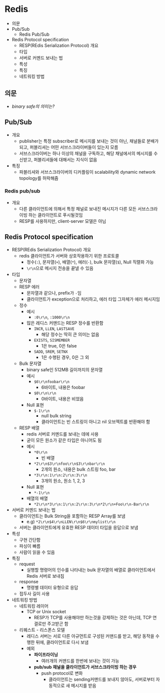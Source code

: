 # Redis

- 의문
- Pub/Sub
  - Redis Pub/Sub
- Redis Protocol specification
  - RESP(REdis Serialization Protocol) 개요
  - 타입
  - 서버로 커멘드 보내는 법
  - 특성
  - 특징
  - 네트워킹 방법

## 의문

- *binary safe의 의미는?*

## Pub/Sub

- 개요
  - publisher는 특정 subscriber로 메시지를 보내는 것이 아닌, 채널들로 분배가 되고, 퍼블리셔는 어떤 서브스크라이버들이 있는지 모름
  - 서브스크라이버는 하나 이상의 채널을 구독하고, 해당 채널에서의 메시지를 수신받고, 퍼블리셔들에 대해서는 지식이 없음
- 특징
  - 파블리셔와 서브스크라이버의 디커플링이 scalability와 dynamic network topology를 허락해줌

### Redis pub/sub

- 개요
  - 다른 클라이언트에 의해서 특정 채널로 보내진 메시지가 다른 모든 서브스크라이빙 하는 클라이언트로 푸시될것임
  - RESP를 사용하지만, client-server 모델은 아님

## Redis Protocol specification

- RESP(REdis Serialization Protocol) 개요
  - redis 클라이언트가 서버와 상호작용하기 위한 프로토콜
    - 정수(`:`), 문자열(`+`), 배열(`*`), 에러(`-`), bulk 문자열(`$`), Null 직렬화 가능
    - `\r\n`으로 메시지 전송을 끝낼 수 있음
- 타입
  - 문자열
  - RESP 에러
    - 문자열과 같으나, prefix가 `-`임
    - 클라이언트가 exception으로 처리하고, 에러 타입 그자체가 에러 메시지임
  - 정수
    - 예시
      - `:0\r\n`, `:1000\r\n`
    - 많은 레디스 커맨드는 RESP 정수를 반환함
      - `INCR`, `LLEN`, `LASTSAVE`
        - 해당 정수는 딱히 큰 의미는 없음
      - `EXISTS`, `SISMEMBER`
        - 1은 true, 0은 false
      - `SADD`, `SREM`, `SETNX`
        - 1은 수행된 경우, 0은 그 외
  - Bulk 문자열
    - binary safe인 512MB 길이까지의 문자열
    - 예시
      - `$6\r\nfoobar\r\n`
        - 6바이트, 내용은 foobar
      - `$0\r\n\r\n`
        - 0바이트, 내용은 비었음
    - Null 표현
      - `$-1\r\n`
        - null bulk string
        - 클라이언트는 빈 스트링이 아니고 nil 오브젝트를 반환해야 함
  - RESP 배열
    - redis 서버로 커멘드를 보내는 데에 사용
    - 굳이 모든 원소가 같은 타입은 아니어도 됨
    - 예시
      - `*0\r\n`
        - 빈 배열
      - `*2\r\n$3\r\nfoo\r\n$3\r\nbar\r\n`
        - 2개의 원소, 내용은 bulk 스트링 foo, bar
      - `*3\r\n:1\r\n:2\r\n:3\r\n`
        - 3개의 원소, 원소 1, 2, 3
    - Null 표현
      - `*-1\r\n`
    - 배열의 배열
      - `*2\r\n*3\r\n:1\r\n:2\r\n:3\r\n*2\r\n+Foo\r\n-Bar\r\n`
- 서버로 커멘드 보내는 법
  - 클라이언트는 Bulk String을 포함하는 RESP Array를 보냄
    - e.g) `*2\r\n$4\r\nLLEN\r\n$6\r\nmylist\r\n`
  - 서버는 클라이언트에게 유효한 RESP 데이터 타입을 응답으로 보냄
- 특성
  - 구현 간단함
  - 파싱이 빠름
  - 사람이 읽을 수 있음
- 특징
  - request
    - 실행할 명령어의 인수를 나타내는 bulk 문자열의 배열로 클라이언트에서 Redis 서버로 보내짐
  - response
    - 명령별 데이터 유형으로 응답
  - 접두사 길이 사용
- 네트워킹 방법
  - 네트워킹 레이어
    - TCP or Unix socket
      - RESP가 TCP를 사용해야만 하는것을 강제하는 것은 아닌데, TCP 연결로만 주고받곤 함
  - 리퀘스트 - 리스폰스 모델
    - 레디스 서버는 서로 다른 아규먼트로 구성된 커맨드를 받고, 해당 동작을 수행한 뒤에, 클라이언트로 다시 보냄
    - 예외
      - **파이프라이닝**
        - 여러개의 커맨드를 한번에 보내는 것이 가능
      - **pub/sub 채널을 클라이언트가 서브스크라이빙 하는 경우**
        - push protocol로 변화
          - 클라이언트는 sending커맨드를 보내지 않아도, 서버로부터 자동적으로 새 메시지를 받음
